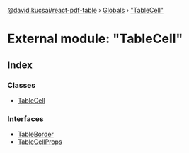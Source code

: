 [@david.kucsai/react-pdf-table](../README.md) › [Globals](../globals.md) › ["TableCell"](_tablecell_.md)

# External module: "TableCell"

## Index

### Classes

* [TableCell](../classes/_tablecell_.tablecell.md)

### Interfaces

* [TableBorder](../interfaces/_tablecell_.tableborder.md)
* [TableCellProps](../interfaces/_tablecell_.tablecellprops.md)
